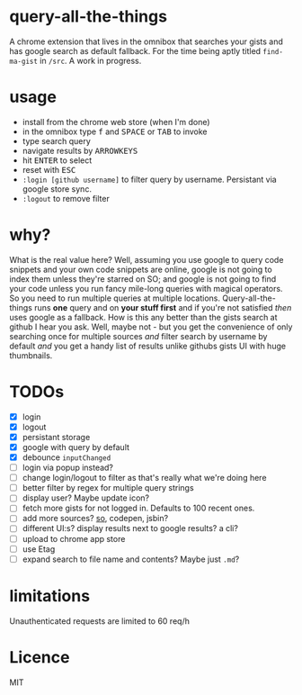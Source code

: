 # query-all-the-things
A chrome extension that lives in the omnibox that searches your gists and has google search as default fallback. For the time being aptly titled `find-ma-gist` in `/src`. A work in progress.

# usage
- install from the chrome web store (when I'm done)
- in the omnibox type <kbd>f</kbd> and <kbd>SPACE</kbd> or <kbd>TAB</kbd> to invoke
- type search query
- navigate results by <kbd>ARROWKEYS</kbd>
- hit <kbd>ENTER</kbd> to select
- reset with <kbd>ESC</kbd>
- `:login [github username]` to filter query by username. Persistant via google store sync.
- `:logout` to remove filter

# why?
What is the real value here? Well, assuming you use google to query code snippets and your own code snippets are online, google is not going to index them unless they're starred on SO; and google is not going to find your code unless you run fancy mile-long queries with magical operators. So you need to run multiple queries at multiple locations. Query-all-the-things runs **one** query and on **your stuff first** and if you're not satisfied *then* uses google as a fallback. How is this any better than the gists search at github I hear you ask. Well, maybe not - but you get the convenience of only searching once for multiple sources *and* filter search by username by default *and* you get a handy list of results unlike githubs gists UI with huge thumbnails.

# TODOs
- [x] login
- [x] logout
- [x] persistant storage
- [x] google with query by default
- [x] debounce `inputChanged`
- [ ] login via popup instead?
- [ ] change login/logout to filter as that's really what we're doing here
- [ ] better filter by regex for multiple query strings
- [ ] display user? Maybe update icon?
- [ ] fetch more gists for not logged in. Defaults to 100 recent ones.
- [ ] add more sources? [so](https://api.stackexchange.com/docs/advanced-search), codepen, jsbin?
- [ ] different UI:s? display results next to google results? a cli?
- [ ] upload to chrome app store
- [ ] use Etag
- [ ] expand search to file name and contents? Maybe just `.md`?

# limitations
Unauthenticated requests are limited to 60 req/h

# Licence
MIT